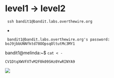 
# level1 -> level2
     ssh bandit1@bandit.labs.overthewire.org

-
    
     bandit1@bandit.labs.overthewire.org's password: boJ9jbbUNNfktd78OOpsqOltutMc3MY1
    

bandit1@melinda:~$ `cat < -`

    CV1DtqXWVFXTvM2F0k09SHz0YwRINYA9


![](http://i.imgur.com/gQFCM0p.png)
